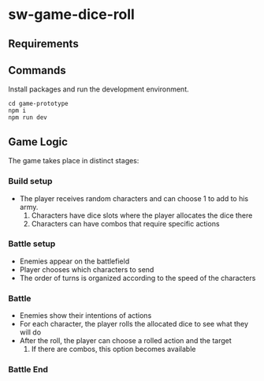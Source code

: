 # sw-game-dice-roll

## Requirements

## Commands

Install packages and run the development environment.

```shell
cd game-prototype
npm i
npm run dev
```

## Game Logic

The game takes place in distinct stages:

### Build setup

- The player receives random characters and can choose 1 to add to his army.
  1. Characters have dice slots where the player allocates the dice there
  2. Characters can have combos that require specific actions

### Battle setup

- Enemies appear on the battlefield
- Player chooses which characters to send
- The order of turns is organized according to the speed of the characters

### Battle

- Enemies show their intentions of actions
- For each character, the player rolls the allocated dice to see what they will do
- After the roll, the player can choose a rolled action and the target
  1. If there are combos, this option becomes available

### Battle End
